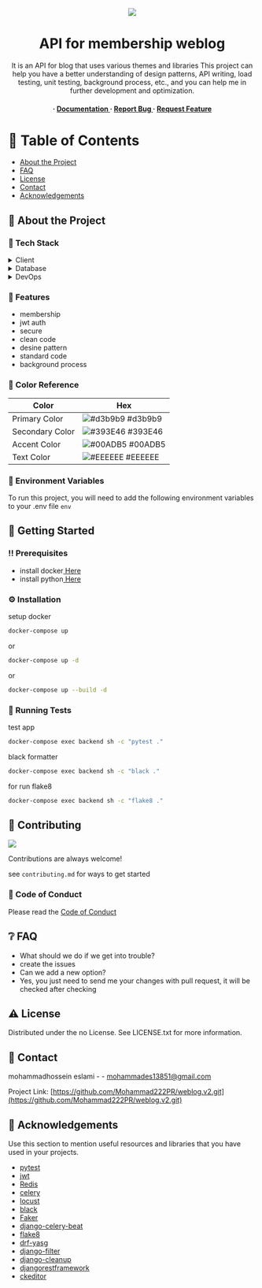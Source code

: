 <div align='center'>

<img src=https://cdn.buymeacoffee.com/uploads/cover_images/2024/01/elyCMdCeBEB8jMsEKzkFjYwii5kkfcZtDhw50Evf.png@1950w_0e.webp  />

<h1>API for membership weblog</h1>
<p>It is an API for blog that uses various themes and libraries This project can help you have a better understanding of design patterns, API writing, load testing, unit testing, background process, etc., and you can help me in further development and optimization.</p>

<h4> <span> · </span> <a href="https://github.com/Mohammad222PR/weblog.v2/blob/master/README.md"> Documentation </a> <span> · </span> <a href="https://github.com/Mohammad222PR/weblog.v2/issues"> Report Bug </a> <span> · </span> <a href="https://github.com/Mohammad222PR/weblog.v2/issues"> Request Feature </a> </h4>



</div>

# :notebook_with_decorative_cover: Table of Contents

- [About the Project](#star2-about-the-project)
- [FAQ](#grey_question-faq)
- [License](#warning-license)
- [Contact](#handshake-contact)
- [Acknowledgements](#gem-acknowledgements)


## :star2: About the Project
### :space_invader: Tech Stack
<details> <summary>Client</summary> <ul>
<li><a href="https://www.djangoproject.com/">Django</a></li>
<li><a href="https://docs.celeryq.dev/en/stable/index.html">celery</a></li>
<li><a href="https://www.python.org/">python</a></li>
</ul> </details>
<details> <summary>Database</summary> <ul>
<li><a href="">sqlite3</a></li>
<li><a href="">redis</a></li>
</ul> </details>
<details> <summary>DevOps</summary> <ul>
<li><a href="">Docker</a></li>
<li><a href="">Nginx</a></li>
<li><a href="">Guincorn</a></li>
<li><a href="">Github Action</a></li>
</ul> </details>

### :dart: Features
- membership
- jwt auth
- secure
- clean code
- desine pattern
- standard code
- background process


### :art: Color Reference
| Color | Hex |
| --------------- | ---------------------------------------------------------------- |
| Primary Color | ![#d3b9b9](https://via.placeholder.com/10/d3b9b9?text=+) #d3b9b9 |
| Secondary Color | ![#393E46](https://via.placeholder.com/10/393E46?text=+) #393E46 |
| Accent Color | ![#00ADB5](https://via.placeholder.com/10/00ADB5?text=+) #00ADB5 |
| Text Color | ![#EEEEEE](https://via.placeholder.com/10/EEEEEE?text=+) #EEEEEE |

### :key: Environment Variables
To run this project, you will need to add the following environment variables to your .env file
`env`



## :toolbox: Getting Started

### :bangbang: Prerequisites

- install docker<a href="https://www.bing.com/ck/a?!&&p=14926b22282458a5JmltdHM9MTcwNDkzMTIwMCZpZ3VpZD0zNWFiOGNkZC0xNTdjLTY0ZWQtMWFhNy05ZTAzMTRhZTY1YzcmaW5zaWQ9NTE2MA&ptn=3&ver=2&hsh=3&fclid=35ab8cdd-157c-64ed-1aa7-9e0314ae65c7&psq=docker+install&u=a1aHR0cHM6Ly9kb2NzLmRvY2tlci5jb20vZW5naW5lL2luc3RhbGwv&ntb=1"> Here</a>
- install python<a href="https://peps.python.org/pep-0664/"> Here</a>


### :gear: Installation

setup docker
```bash
docker-compose up
```
or
```bash
docker-compose up -d
```
or
```bash
docker-compose up --build -d
```


### :test_tube: Running Tests

test app
```bash
docker-compose exec backend sh -c "pytest ."
```
black formatter
```bash
docker-compose exec backend sh -c "black ."
```
for run flake8
```bash
docker-compose exec backend sh -c "flake8 ."
```


## :wave: Contributing

<a href="https://github.com/Mohammad222PR/weblog.v2.git/graphs/contributors"> <img src="https://contrib.rocks/image?repo=Louis3797/awesome-readme-template" /> </a>

Contributions are always welcome!

see `contributing.md` for ways to get started

### :scroll: Code of Conduct

Please read the [Code of Conduct](https://github.com/Mohammad222PR/weblog.v2.git/blob/master/CODE_OF_CONDUCT.md)

## :grey_question: FAQ

- What should we do if we get into trouble?
- create the issues
- Can we add a new option?
- Yes, you just need to send me your changes with pull request, it will be checked after checking


## :warning: License

Distributed under the no License. See LICENSE.txt for more information.

## :handshake: Contact

mohammadhossein eslami - - mohammades13851@gmail.com

Project Link: [https://github.com/Mohammad222PR/weblog.v2.git](https://github.com/Mohammad222PR/weblog.v2.git)

## :gem: Acknowledgements

Use this section to mention useful resources and libraries that you have used in your projects.

- [pytest]()
- [jwt]()
- [Redis]()
- [celery]()
- [locust]()
- [black]()
- [Faker]()
- [django-celery-beat]()
- [flake8]()
- [drf-yasg]()
- [django-filter]()
- [django-cleanup]()
- [djangorestframework]()
- [ckeditor]()
